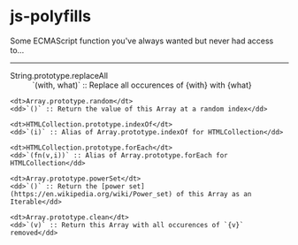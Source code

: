 # js-polyfills
Some ECMAScript function you've always wanted but never had access to...

----
<dl>
    <dt>String.prototype.replaceAll</dt>
    <dd>`(with, what)` :: Replace all occurences of {with} with {what}</dd>
    
    <dt>Array.prototype.random</dt>
    <dd>`()` :: Return the value of this Array at a random index</dd>
    
    <dt>HTMLCollection.prototype.indexOf</dt>
    <dd>`(i)` :: Alias of Array.prototype.indexOf for HTMLCollection</dd>
    
    <dt>HTMLCollection.prototype.forEach</dt>
    <dd>`(fn(v,i))` :: Alias of Array.prototype.forEach for HTMLCollection</dd>
    
    <dt>Array.prototype.powerSet</dt>
    <dd>`()` :: Return the [power set](https://en.wikipedia.org/wiki/Power_set) of this Array as an Iterable</dd>
    
    <dt>Array.prototype.clean</dt>
    <dd>`(v)` :: Return this Array with all occurences of `{v}` removed</dd>
</dl>
